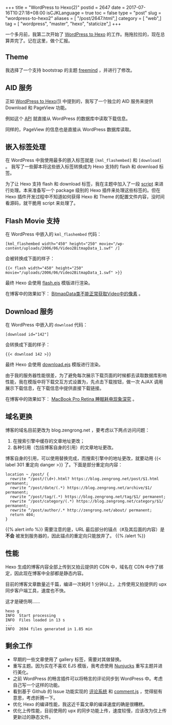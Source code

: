 +++
title = "WordPress to Hexo(2)"
postid = 2647
date = 2017-07-16T10:27:18+08:00
isCJKLanguage = true
toc = false
type = "post"
slug = "wordpress-to-hexo2"
aliases = [ "/post/2647.html",]
category = [ "web",]
tag = [ "wordpress", "master", "hexo", "staticize",]
+++


一个多月前，我第二次开始了 [WordPress to Hexo][1] 的工作。拖拖拉拉的，现在总算弄完了。记在这里，做个汇报。 <!--more-->

## Theme

我选择了一个支持 bootstrap 的主题 [freemind][freemind] ，并进行了修改。

## AID 服务

正如 [WordPress to Hexo(1)][1] 中提到的，我写了一个独立的 AID 服务来提供 Download 和 PageView 功能。

例如这个 [API][dlapi] 就直接从 WordPress 的数据库中读取下载信息。

同样的，PageView 的信息也是直接从 WordPress 数据库读取。

## 嵌入标签处理

在 WordPress 中我使用最多的嵌入标签就是 `[kml_flashembed]` 和 `[download]` 。 我写了一些脚本将这些嵌入标签转换成为 Hexo 支持的 flash 和 download 标签。

为了让 Hexo 支持 flash 和 download 标签，我在主题中加入了一段 [script][embed] 来进行处理。本来准备写一个 package 级别的 Hexo 插件来处理这些标签的。但在 Hexo 插件开发过程中不知道如何获得 Hexo 和 Theme 的配置文件内容，没时间看源码，就干脆用 script 来处理了。

## Flash Movie 支持

在 WordPress 中嵌入的 `kml_flashembed` 代码：

```
[kml_flashembed width="450" height="250" movie="/wp-content/uploads/2006/06/Video2BitmapData_1.swf" /]
```

会被转换成下面的样子：

```
{{< flash width="450" height="250" movie="/uploads/2006/06/Video2BitmapData_1.swf" >}}
```

最终 Hexo 会使用 [flash.ejs][flash.ejs] 模版进行渲染。

在博客中的效果如下： [BitmapData类不能正常获取Video中的像素][187] 。

## Download 服务

在 WordPress 中嵌入的 `download` 代码：

```
[download id="142"]
```

会转换成下面的样子：

```
{{< download 142 >}}
```

最终 Hexo 会使用 [download.ejs][download.ejs] 模版进行渲染。

由于我的服务器性能很差，为了避免每次展示下载页面的时候都去读取数据库影响性能，我在模版中将下载交互方式设置为，先点击下载按钮，做一次 AJAX 调用展示下载信息，在下载信息中提供直接下载链接。

在博客中的效果如下： [MacBook Pro Retina 睡眠耗电现象深究][2545] 。

## 域名更换

博客的域名目前更改为 blog.zengrong.net ，要考虑以下两点访问问题：

1. 在搜索引擎中缓存的文章地址更改；
2. 各种引用（包括博客自身的引用）的文章地址更改。

博客自身的引用，可以使用替换完成，而搜索引擎中的地址更改，就要动用 {{< label 301 重定向 danger >}} 了。下面是部分重定向内容：

```
location ~ /post/ {
  rewrite ^/post/(\d+).html? https://blog.zengrong.net/post/$1.html permanent;
  rewrite ^/post/date/(.*) https://blog.zengrong.net/archive/$1/ permanent;
  rewrite ^/post/tag/(.*) https://blog.zengrong.net/tag/$1/ permanent;
  rewrite ^/post/category/(.*) https://blog.zengrong.net/category/$1/ permanent;
  rewrite ^/post/author/.* http://zengrong.net/about/ permanent;
  return 404;
}
```

{{% alert info %}}
需要注意的是，URL 最后部分的锚点（#及其后面的内容）是 **不会** 被发到服务器的，因此锚点的重定向只能放弃了。
{{% /alert %}}

## 性能

Hexo 生成的博客内容全部上传到又拍云提供的 CDN 中，域名在 CDN 中作了绑定，因此现在博客中全部都是静态内容。

目前的博客文章数量近千篇，编译一次耗时 1 分钟以上，上传使用又拍提供的 upx 同步客户端工具，速度也不快。

这才是硬伤啊……

```
hexo g
INFO  Start processing
INFO  Files loaded in 13 s
...
INFO  2694 files generated in 1.85 min
```

## 剩余工作

- 早期的一些文章使用了 gallery 标签，需要对其做替换。
- 重写主题。因为实在不喜欢 EJS 模版，我考虑使用 [Nunjucks][nunjucks] 重写主题并进行美化。
- 之前 WordPress 的畅言插件可以将畅言的评论同步到 WordPress 中。考虑自己写一个这样的功能。
- 看到基于 Github 的 Issue 功能实现的 [评论系统][gitment] 和 [comment.js][comment.js] ，觉得挺有意思，考虑折腾一下。
- 优化 Hexo 的编译性能，我这近千篇文章的编译速度的确是很糟糕。
- 优化上传性能，目前使用的 upx 的同步功能上传，速度较慢，应该改为仅上传更新过的静态文件。

[1]: https://blog.zengrong.net/post/2635.html
[2545]: https://blog.zengrong.net/post/2545.html
[187]: https://blog.zengrong.net/post/187.html

[dlapi]: https://aid.zengrong.net/dl/api/info/142/
[freemind]: https://github.com/zrong/hexo-theme-freemind
[nunjucks]: https://mozilla.github.io/nunjucks/
[embed]: https://github.com/zrong/hexo-theme-freemind/blob/zrong/scripts/embed.js
[flash.ejs]: https://github.com/zrong/hexo-theme-freemind/blob/zrong/layout/_embed/flash.ejs
[download.ejs]: https://github.com/zrong/hexo-theme-freemind/blob/zrong/layout/_embed/download.ejs
[gitment]: https://github.com/imsun/gitment
[comment.js]: http://www.hahack.com/codes/comment-js/
